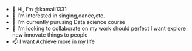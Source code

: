 - 👋 Hi, I’m @kamali1331
- 👀 I’m interested in singing,dance,etc.
- 🌱 I’m currently purusing Data science course
- 💞️ I’m looking to collaborate on my work should perfect
      I want explore new innovate things to people 
- 📫 I want Achieve more in my life

<!---
kamali1331/kamali1331 is a ✨ special ✨ repository because its `README.md` (this file) appears on your GitHub profile.
You can click the Preview link to take a look at your changes.
--->
